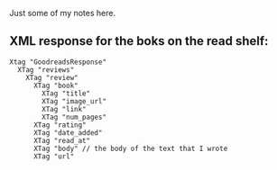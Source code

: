 Just some of my notes here.

## XML response for the boks on the read shelf:

```
Xtag "GoodreadsResponse"
  XTag "reviews"
    XTag "review"
      XTag "book"
        XTag "title"
        XTag "image_url"
        XTag "link"
        XTag "num_pages"
      XTag "rating"
      XTag "date_added"
      XTag "read_at"
      XTag "body" // the body of the text that I wrote
      XTag "url"
```
